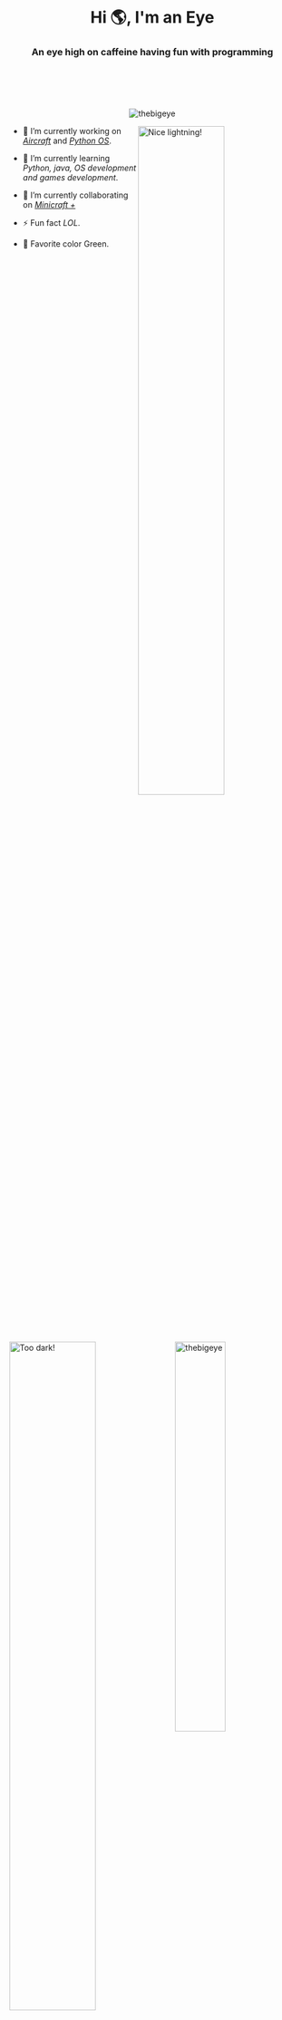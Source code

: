 <h1 align="center">Hi 🌎, I'm an Eye</h1>
<h3 align="center">An eye high on caffeine having fun with programming</h3>

<div 
     style="padding: 20px; opacity: 0;height: 20px;" 
     onmouseout="alert('I see you!')">
</div>

<p 
   align="center"> 
  <img 
       src="https://komarev.com/ghpvc/?username=thebigeye&label=Profile%20views&color=8f8f8f&style=flat" 
       alt="thebigeye" 
  />
</p>


<!-- Light or dark according to the github theme that the user has when viewing it -->
<a href="https://github.com/TheBigEye#gh-light-mode-only"> <!-- Light mode -->
  <img 
       width="55%"
       align="right"
       src="https://user-images.githubusercontent.com/63316583/156903583-01f91228-380f-41cc-8241-4abe8bb3f8dc.svg?theme=light" 
       alt="Nice lightning!" 
  />
</a>

<a href="https://github.com/TheBigEye#gh-dark-mode-only">  <!-- Dark mode -->
  <img 
       width="55%"
       align="left"
       src="https://user-images.githubusercontent.com/63316583/156903409-8a224876-1141-4e87-880c-b66027211800.svg?theme=dark" 
       alt="Too dark!" 
  />
</a>

<!-- --------------------------------------------------------------------------------------------------------------------------------------------------------------------- -->
- 🔭 I’m currently working on *[Aircraft](https://github.com/TheBigEye/Aircraft)* and *[Python OS](https://github.com/TheBigEye/Python-OS)*.

- 🌱 I’m currently learning *Python, java, OS development and games development*.

- 👯 I’m currently collaborating on *[Minicraft +](https://github.com/MinicraftPlus/minicraft-plus-revived)*

- ⚡ Fun fact *LOL*.
  
- 🎨 Favorite color Green.

<!-- --------------------------------------------------------------------------------------------------------------------------------------------------------------------- -->

<!-- Top langs used -->
<a href="https://github.com/TheBigEye#gh-light-mode-only"> <!-- Light mode -->
  <img 
       width="42%" 
       align="right" 
       src="https://github-readme-stats.vercel.app/api/top-langs?username=thebigeye&layout=compact&theme=light&custom_title=&hide_border=true&langs_count=6" 
       alt="thebigeye" 
  />
</a>
<a href="https://github.com/TheBigEye#gh-dark-mode-only"> <!-- Dark mode -->
  <img 
       width="42%" 
       align="right" 
       src="https://github-readme-stats.vercel.app/api/top-langs?username=thebigeye&layout=compact&bg_color=0d1117&title_color=cccccc&text_color=a0a0a0&icon_color=aaaaaa&custom_title=&hide_border=true&langs_count=6" 
       alt="thebigeye" 
  />
</a>


<!-- User stats -->
<a href="https://github.com/TheBigEye#gh-light-mode-only"> <!-- Light mode -->
  <img 
       width="50%" 
       align="center" 
       src="https://github-readme-stats.vercel.app/api?username=thebigeye&show_icons=true&theme=light&custom_title=&hide_border=true" 
       alt="thebigeye" 
  />
</a>
<a href="https://github.com/TheBigEye#gh-dark-mode-only"> <!-- Dark mode -->
  <img 
       width="50%" 
       align="center" 
       src="https://github-readme-stats.vercel.app/api?username=thebigeye&show_icons=true&bg_color=0d1117&title_color=cccccc&text_color=a0a0a0&icon_color=aaaaaa&custom_title=&hide_border=true" 
       alt="thebigeye" 
  />
</a>

<!-- ------------------------------------------------------------------------------- END --------------------------------------------------------------------------------- -->
